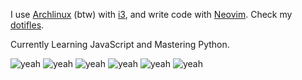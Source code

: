 I use [Archlinux](https://github.com/UltiRequiem/Archlinux) (btw) with [i3](https://github.com/UltiRequiem/dotfiles/tree/main/.config/i3), and write code with [Neovim](https://github.com/UltiRequiem/neovim). Check my [dotifles](https://github.com/UltiRequiem/dotfiles).

Currently Learning JavaScript and Mastering Python.

![yeah](https://cdn.discordapp.com/emojis/740291184223584437.gif)
![yeah](https://cdn.discordapp.com/emojis/740291184223584437.gif)
![yeah](https://cdn.discordapp.com/emojis/740291184223584437.gif)
![yeah](https://cdn.discordapp.com/emojis/740291184223584437.gif)
![yeah](https://cdn.discordapp.com/emojis/740291184223584437.gif)
![yeah](https://cdn.discordapp.com/emojis/740291184223584437.gif)

